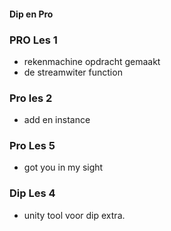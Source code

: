 #### Dip en Pro
### PRO Les 1
- rekenmachine opdracht gemaakt
- de streamwiter function
### Pro les 2
- add en instance

### Pro Les 5
- got you in my sight

### Dip Les 4
- unity tool voor dip extra.
